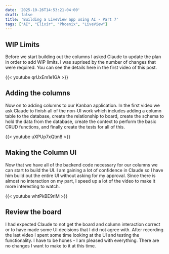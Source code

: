 ```yaml
---
date: '2025-10-26T14:53:21-04:00'
draft: false
title: 'Building a LiveView app using AI - Part 7'
tags: ["AI", "Elixir", "Phoenix", "LiveView"]
---
```


## WIP Limits

Before we start building out the columns I asked Claude to update the plan in order to add WIP limits. I was suprised by the number of changes that were required. You can see the details here in the first video of this post.

{{< youtube qrUxEm1e1GA >}}

## Adding the columns

Now on to adding columns to our Kanban application. In the first video we ask Claude to finish all of the non-UI work which includes adding a column table to the database, create the relationship to board, create the schema to hold the data from the database, create the context to perform the basic CRUD functions, and finally create the tests for all of this.

{{< youtube uXPUp7xQtm8 >}}

## Making the Column UI

Now that we have all of the backend code necessary for our columns we can start to build the UI. I am gaining a lot of confidence in Claude so I have him build out the entire UI without asking for my approval. Since there is almost no interaction on my part, I speed up a lot of the video to make it more interesting to watch.

{{< youtube whtPkBE9rlM >}}

## Review the board

I had expected Claude to not get the board and column interaction correct or to have made some UI decisions that I did not agree with. After recording the last video I spent some time looking at the UI and testing the functionality. I have to be hones - I am pleased with everything. There are no changes I want to make to it at this time.
